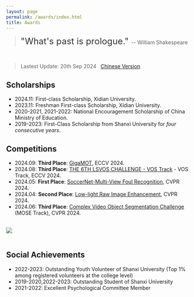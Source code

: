 ```yaml
---
layout: page
permalink: /awards/index.html
title: Awards
---
```


> <font size="5" color="#333" >"What's past is prologue." </font> -- William Shakespeare <br>
<br>

> Lastest Update: 20th Sep 2024 &nbsp; [Chinese Version](https://xxxxyliu.github.io/file/awards-zh)

## Scholarships

- 2024.11: First-class Scholarship, Xidian University.
- 2023.11: Freshman First-class Scholarship, Xidian University.
- 2020-2021, 2021-2022: National Encouragement Scholarship of China Ministry of Education.
- 2019-2023: First-Class Scholarship from Shanxi University for *four consecutive years.*


## Competitions

- 2024.09: **Third Place**: [GigaMOT](https://gigavision.cn/track/track/?nav=Tracking&type=nav&t=1734165651038), ECCV 2024.
- 2024.08: **Third Place**: [THE 6TH LSVOS CHALLENGE - VOS Track](https://lsvos.github.io/#leadboard) - VOS Track, ECCV 2024.
- 2024.05: **First Place**: [SoccerNet-Multi-View Foul Recognition](https://www.soccer-net.org/challenges/2024), CVPR 2024.
- 2024.04: **Second Place**: [Low-light Raw Image Enhancement](https://pbdl-ws.github.io/pbdl2024/Low-light%20Raw%20Image%20Enhancement/index.html), CVPR 2024.
- 2024.06: **Third Place**: [Complex Video Object Segmentation Challenge](https://henghuiding.github.io/MOSE/ChallengeCVPR2024) (MOSE Track), CVPR 2024.
<br>

<div>
<img src="https://xxxxyliu.github.io/images/awards/certificate-com.jpg">
</div>
<br>

<!-- <img src="images/awards/certificate-com.jpg" style="width: 50%; height: auto;"> -->

<!-- <div class="second">
<img src="images/awards/lvos.png", height='400'>
<img src="images/awards/mose.png", height='400'>
</div>


<div class="third">
<img src="images/awards/pbdl.png", height='400'>
<img src="images/awards/soccer.png", height='400'>
<img src="images/awards/MOT.jpg", height='400'>
</div> -->

## Social Achievements
- 2022-2023: Outstanding Youth Volunteer of Shanxi University (Top 1% among registered volunteers at the college level)
- 2019-2020,2022-2023: Outstanding Student of Shanxi University 
- 2021-2022: Excellent Psychological Committee Member

<br>
